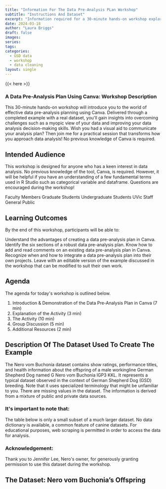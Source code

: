 ```yaml
---
title: "Information For The Data Pre-Analysis PLan Workshop"
subtitle: "Instructions And Dataset"
excerpt: "Information required for a 30-minute hands-on workshop exploring the world of effective data pre-analysis planning using Canva. Through a real dataset example, we'll tackle challenges like a myopic view of your data and work together to enhance your data analysis decision-making skills. Ever wished for a visual aid to communicate your analysis plan? You're in luck! No previous knowledge of Canva is needed – just bring your curiosity and enthusiasm!"
date: 2024-03-18
author: "Laura Briggs"
draft: false
images:
series:
tags:
categories:
  - GSD data
  - workshop
  - data cleaning
layout: single
---
```


{{< here >}}



### A Data Pre-Analysis Plan Using Canva: Workshop Description

This 30-minute hands-on workshop will introduce you to the world of effective data pre-analysis planning using Canva. Delivered through a completed example with a real dataset, you'll gain insights into overcoming challenges such as a myopic view of your data and improving your data analysis decision-making skills. Wish you had a visual aid to communicate your analysis plan? Then join me for a practical session that transforms how you approach data analysis! No previous knowledge of Canva is required.

## Intended Audience

This workshop is designed for anyone who has a keen interest in data analysis. No previous knowledge of the tool, Canva, is required. However, it will be helpful if you have an understanding of a few fundamental terms used in R Studio such as categorical variable and dataframe. Questions are encouraged during the workshop!

Faculty Members
Graduate Students
Undergraduate Students
UVic Staff
General Public

## Learning Outcomes

By the end of this workshop, participants will be able to:

Understand the advantages of creating a data pre-analysis plan in Canva. 
Identify the six sections of a robust data pre-analysis plan. 
Know how to add and read comments on an existing data pre-analysis plan in Canva.
Recognize when and how to integrate a data pre-analysis plan into their own projects.
Leave with an editable version of the example discussed in the workshop that can be modified to suit their own work. 

## Agenda

The agenda for today's workshop is outlined below.

1. Introduction & Demonstration of the Data Pre-Analysis Plan in Canva (7 min)
2. Explanation of the Activity (3 min)
3. The Activity (10 min)
4. Group Discussion (5 min)
5. Additional Resources (2 min)

## Description Of The Dataset Used To Create The Example

The Nero vom Buchonia dataset contains show ratings, performance titles, and health information about the offspring of a male workingline German Shepherd Dog named G Nero vom Buchonia IGP3 KKL.
It represents a typical dataset observed in the context of German Shepherd Dog (GSD) breeding. Note that it uses specialized terminology that might be unfamiliar to you. 
There are missing values in the dataset. 
The information is derived from a mixture of public and private data sources.

### It's important to note that:

The table below is only a small subset of a much larger dataset. 
No data dictionary is available, a common feature of canine datasets.
For educational purposes, web scraping is permitted in order to access the data for analysis.

### Acknowledgement:

Thank you to Jennifer Lee, Nero's owner, for generously granting permission to use this dataset during the workshop.

## The Dataset: Nero vom Buchonia’s Offspring





